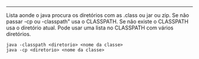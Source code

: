 ***

Lista aonde o java procura os diretórios com as .class ou jar ou zip.
Se não passar -cp ou -classpath" usa o CLASSPATH.
Se não existe o CLASSPATH usa o diretório atual.
Pode usar uma lista no CLASSPATH com vários diretórios.

```
java -classpath <diretorio> <nome da classe>
java -cp <diretorio> <nome da classe>
```


